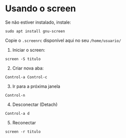 # Usando o screen

Se não estiver instalado, instale:

`sudo apt install gnu-screen`

Copie o `.screenrc` disponível aqui no seu `/home/usuario/`

1. Iniciar o screen:

`screen -S titulo`

2. Criar nova aba:

`Control-a Control-c`

3. Ir para a próxima janela

`Control-n`

4. Desconectar (Detach)

`Control-a d`

5. Reconectar

`screen -r titulo`





